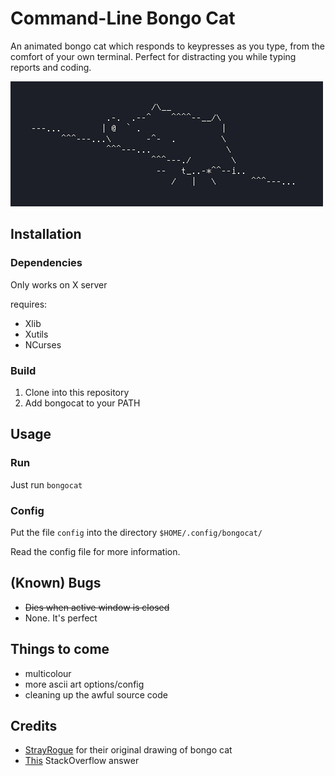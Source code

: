 # Command-Line Bongo Cat

An animated bongo cat which responds to keypresses as you type, from the comfort of your own terminal. Perfect for distracting you while typing reports and coding.

![bongos go brrrr](images/bongocat.gif)

## Installation

### Dependencies

Only works on X server

requires:

 - Xlib
 - Xutils
 - NCurses

### Build

 1. Clone into this repository
 2. Add bongocat to your PATH

## Usage

### Run

Just run `bongocat`

### Config

Put the file `config` into the directory `$HOME/.config/bongocat/`

Read the config file for more information.

## (Known) Bugs

 - ~~Dies when active window is closed~~
 - None. It's perfect

## Things to come

 - multicolour
 - more ascii art options/config
 - cleaning up the awful source code

## Credits

 - [StrayRogue](https://twitter.com/StrayRogue) for their original drawing of bongo cat
 - [This](https://stackoverflow.com/questions/22749444/listening-to-keyboard-events-without-consuming-them-in-x11-keyboard-hooking) StackOverflow answer
